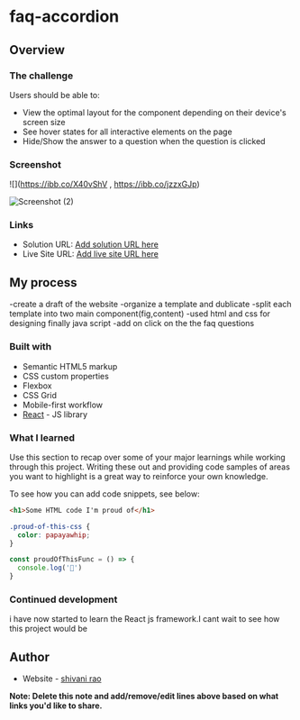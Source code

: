 # faq-accordion
## Overview

### The challenge

Users should be able to:

- View the optimal layout for the component depending on their device's screen size
- See hover states for all interactive elements on the page
- Hide/Show the answer to a question when the question is clicked

### Screenshot

![](https://ibb.co/X40vShV , https://ibb.co/jzzxGJp)




![Screenshot (2)](https://github.com/Shivani-rao123/faq-accordion/assets/123190569/e3241f9f-565d-49be-a6ea-aba7f4eac3ae)




### Links

- Solution URL: [Add solution URL here](https://your-solution-url.com)
- Live Site URL: [Add live site URL here](https://your-live-site-url.com)

## My process
-create a draft of the website
-organize a template and dublicate
-split each template into two main component(fig,content)
-used html and css for designing
finally java script
-add on click on the the faq questions 

### Built with

- Semantic HTML5 markup
- CSS custom properties
- Flexbox
- CSS Grid
- Mobile-first workflow
- [React](https://reactjs.org/) - JS library

### What I learned

Use this section to recap over some of your major learnings while working through this project. Writing these out and providing code samples of areas you want to highlight is a great way to reinforce your own knowledge.

To see how you can add code snippets, see below:

```html
<h1>Some HTML code I'm proud of</h1>
```
```css
.proud-of-this-css {
  color: papayawhip;
}
```
```js
const proudOfThisFunc = () => {
  console.log('🎉')
}
```



### Continued development

i have now started to learn the React js framework.I cant wait to see how this project would be



## Author

- Website - [shivani rao](https://www.your-site.com)

**Note: Delete this note and add/remove/edit lines above based on what links you'd like to share.**


